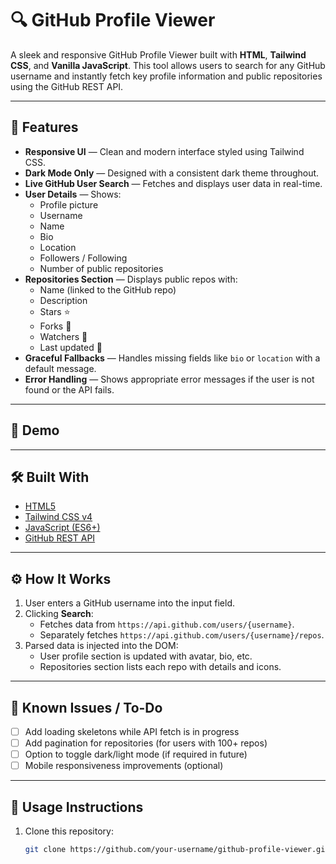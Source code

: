 # 🔍 GitHub Profile Viewer

A sleek and responsive GitHub Profile Viewer built with **HTML**, **Tailwind CSS**, and **Vanilla JavaScript**. This tool allows users to search for any GitHub username and instantly fetch key profile information and public repositories using the GitHub REST API.

---

## 🚀 Features

- **Responsive UI** — Clean and modern interface styled using Tailwind CSS.
- **Dark Mode Only** — Designed with a consistent dark theme throughout.
- **Live GitHub User Search** — Fetches and displays user data in real-time.
- **User Details** — Shows:
  - Profile picture
  - Username
  - Name
  - Bio
  - Location
  - Followers / Following
  - Number of public repositories
- **Repositories Section** — Displays public repos with:
  - Name (linked to the GitHub repo)
  - Description
  - Stars ⭐
  - Forks 🍴
  - Watchers 👀
  - Last updated 📅
- **Graceful Fallbacks** — Handles missing fields like `bio` or `location` with a default message.
- **Error Handling** — Shows appropriate error messages if the user is not found or the API fails.

---

## 📸 Demo

> _<to be added>_

---

## 🛠️ Built With

- [HTML5](https://developer.mozilla.org/en-US/docs/Web/Guide/HTML/HTML5)
- [Tailwind CSS v4](https://tailwindcss.com/)
- [JavaScript (ES6+)](https://developer.mozilla.org/en-US/docs/Web/JavaScript)
- [GitHub REST API](https://docs.github.com/en/rest)

---

## ⚙️ How It Works

1. User enters a GitHub username into the input field.
2. Clicking **Search**:
   - Fetches data from `https://api.github.com/users/{username}`.
   - Separately fetches `https://api.github.com/users/{username}/repos`.
3. Parsed data is injected into the DOM:
   - User profile section is updated with avatar, bio, etc.
   - Repositories section lists each repo with details and icons.

---

## 📌 Known Issues / To-Do

- [ ] Add loading skeletons while API fetch is in progress
- [ ] Add pagination for repositories (for users with 100+ repos)
- [ ] Option to toggle dark/light mode (if required in future)
- [ ] Mobile responsiveness improvements (optional)

---

## 🧪 Usage Instructions

1. Clone this repository:

   ```bash
   git clone https://github.com/your-username/github-profile-viewer.git